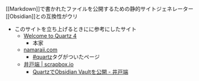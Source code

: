 [[Markdown]]で書かれたファイルを公開するための静的サイトジェネレーター
[[Obsidian]]との互換性がウリ

- このサイトを立ち上げるときにに参考にしたサイト
	- [Welcome to Quartz 4](https://quartz.jzhao.xyz)
		- 本家
	- [namaraii.com](https://namaraii.com)
		- [\#quartz](https://namaraii.com/tags/quartz)タグがついたページ
	- [井戸端 | scrapbox.io](https://scrapbox.io/villagepump/)
		- [QuartzでObsidian Vaultを公開 - 井戸端](https://scrapbox.io/villagepump/Quartz%E3%81%A7Obsidian_Vault%E3%82%92%E5%85%AC%E9%96%8B)